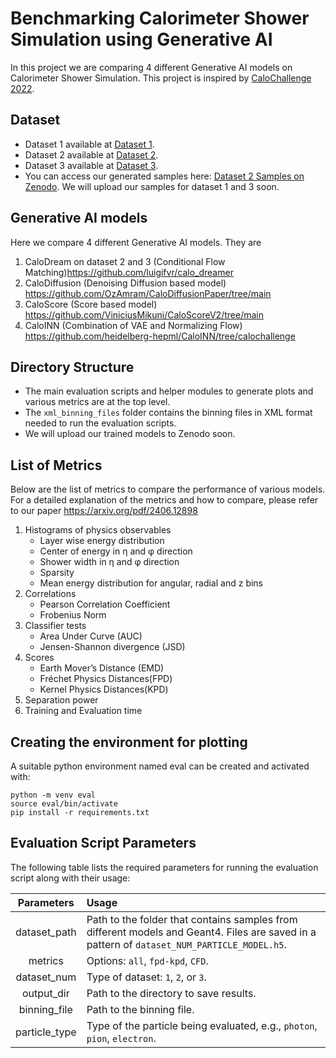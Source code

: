 # Benchmarking Calorimeter Shower Simulation using Generative AI

In this project we are comparing 4 different Generative AI models on Calorimeter Shower Simulation. This project is inspired by [CaloChallenge 2022](https://calochallenge.github.io/homepage/).

## Dataset

- Dataset 1 available at [Dataset 1](https://zenodo.org/records/8099322).
- Dataset 2 available at [Dataset 2](https://zenodo.org/records/6366271).
- Dataset 3 available at [Dataset 3](https://zenodo.org/records/6366324).
- You can access our generated samples here: [Dataset 2 Samples on Zenodo](https://zenodo.org/records/14883798).
We will upload our samples for dataset 1 and 3 soon. 

## Generative AI models

Here we compare 4 different Generative AI models.
They are 
1. CaloDream on dataset 2 and 3 (Conditional Flow Matching)https://github.com/luigifvr/calo_dreamer
2. CaloDiffusion (Denoising Diffusion based model) https://github.com/OzAmram/CaloDiffusionPaper/tree/main
3. CaloScore (Score based model) https://github.com/ViniciusMikuni/CaloScoreV2/tree/main
4. CaloINN (Combination of VAE and Normalizing Flow) https://github.com/heidelberg-hepml/CaloINN/tree/calochallenge

## Directory Structure

- The main evaluation scripts and helper modules to generate plots and various metrics are at the top level.
- The `xml_binning_files` folder contains the binning files in XML format needed to run the evaluation scripts.
- We will upload our trained models to Zenodo soon.
  
## List of Metrics
Below are the list of metrics to compare the performance of various models. For a detailed explanation of the metrics and how to compare, please 
refer to our paper https://arxiv.org/pdf/2406.12898

1. Histograms of physics observables
   - Layer wise energy distribution
   - Center of energy in η and φ direction
   - Shower width in η and φ direction
   - Sparsity
   - Mean energy distribution for angular, radial and z bins
3. Correlations
   - Pearson Correlation Coefficient
   - Frobenius Norm
5. Classifier tests
   - Area Under Curve (AUC)
   - Jensen-Shannon divergence (JSD)
7. Scores
   - Earth Mover’s Distance (EMD)
   - Fréchet Physics Distances(FPD)
   - Kernel Physics Distances(KPD)
9. Separation power
10. Training and Evaluation time
    
## Creating the environment for plotting
A suitable python environment named eval can be created and activated with:
```
python -m venv eval
source eval/bin/activate
pip install -r requirements.txt

```
## Evaluation Script Parameters
The following table lists the required parameters for running the evaluation script along with their usage:

| Parameters    | Usage |
|:------------:|:------|
| dataset_path | Path to the folder that contains samples from different models and Geant4. Files are saved in a pattern of `dataset_NUM_PARTICLE_MODEL.h5`. |
| metrics      | Options: `all`, `fpd-kpd`, `CFD`. |
| dataset_num  | Type of dataset: `1`, `2`, or `3`. |
| output_dir   | Path to the directory to save results. |
| binning_file | Path to the binning file. |
| particle_type | Type of the particle being evaluated, e.g., `photon`, `pion`, `electron`. |
